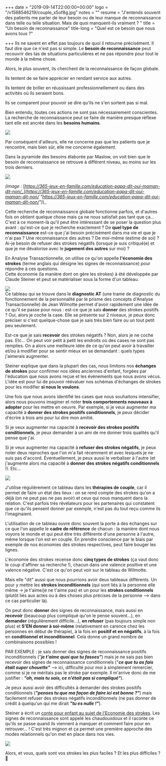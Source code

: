 +++
date = "2019-09-14T22:00:00+00:00"
logo = "/v1568546219/couple_x5of8g.jpg"
notes = ""
resume = "J'entends souvent des patients me parler de leur besoin ou de leur manque de reconnaissance dans telle ou telle situation. Mais de quoi manquent-ils vraiment ? "
title = "Un besoin de reconnaissance"
title-long = "Quel est ce besoin que nous avons tous ?"

+++
Ils ne savent en effet pas toujours de quoi il retourne précisément. Il faut dire que ce n'est pas si simple. Le **besoin de reconnaissance** peut recouvrir des tas de situations particulières et ne pas répondre pour tout le monde à la même chose.

Alors, le plus souvent, ils cherchent de la reconnaissance de façon globale.

Ils tentent de se faire apprécier en rendant service aux autres.

Ils tentent de briller en réussissant professionnellement ou dans des activités où ils seraient bons.

Ils se comparent pour pouvoir se dire qu'ils ne s'en sortent pas si mal.

Bien entendu, toutes ces actions ne sont pas nécessairement conscientes. La recherche de reconnaissance peut se faire de manière presque réflexe tant elle est ancrée dans les **besoins humains**.

![](https://res.cloudinary.com/catherinetardella/v1568540103/reco3_gnhwsq.jpg)

Par conséquent d'ailleurs, elle ne concerne pas que les patients que je rencontre, mais bien sûr, elle me concerne également.

Dans la pyramide des besoins élaborée par Maslow, on voit bien que le besoin de reconnaissance se retrouve à différent niveau, au moins sur les trois derniers.

![](https://res.cloudinary.com/catherinetardella/v1568540767/besoins_z5ktm5.jpg)

_(image :_ [_https://365-jeux-en-famille.com/education-papa-dit-oui-maman-dit-non/_](https://365-jeux-en-famille.com/education-papa-dit-oui-maman-dit-non/ "https://365-jeux-en-famille.com/education-papa-dit-oui-maman-dit-non/")_)_

Cette recherche de reconnaissance globale fonctionne parfois, et d'autres fois on obtient quelque chose mais ça ne nous satisfait pas tant que ça... C'est à ce moment-là qu'il peut être intéressant de se poser la question plus avant : qu'est-ce que je recherche exactement ? De **quel type de reconnaissance** est-ce que j'ai besoin précisément dans ma vie et que je n'ai pas ? Une reconnaissance des autres ? De moi-même (estime de soi) ? Ai-je besoin de refuser des strokes négatifs (lorsque je suis critiqué(e) et que je me dévalorise avec le **jugement des autres** sur moi) ?

En Analyse Transactionnelle, on utilise ce qu'on appelle **l'économie des strokes** (terme anglais qui désigne les signes de reconnaissance) pour répondre à ces questions.  
Cette économie (la manière dont on gère les strokes) à été développée par Claude Steiner et peut se matérialiser sous la forme d'un tableau.

![](https://res.cloudinary.com/catherinetardella/v1568541846/Diag_p0xfje.jpg)  
Ce tableau qui se trouve dans le **diagnostic AT** (une trame de diagnostic du fonctionnement de la personnalité par le prisme des concepts d'Analyse Transactionnelle) de Jean Wilmotte permet d'avoir rapidement une idée de ce qu'il se passe pour nous : est-ce que je sais **donner** des strokes positifs ? Oui, alors je coche la case. Elle se présente sur 2 niveaux, je peux donc préciser si c'est quelque-chose que je sais très bien faire ou un tout petit peu seulement.

Est-ce que je sais **recevoir** des strokes négatifs ? Non, alors je ne coche pas. Etc... On peut voir petit à petit les endroits où des cases ne sont pas remplies. On a alors une meilleure idée de ce qu'on peut avoir à travailler et/ou à modifier pour se sentir mieux en se demandant : quels types j'aimerais augmenter.

Steiner explique que dans la plupart des cas, nous limitons nos **échanges de strokes** pour confirmer nos idées anciennes d'enfant, forgées par l'éducation que nous avons reçue et les événements que nous avons vécus. L'idée est pour lui de pouvoir réévaluer nos schémas d'échanges de strokes pour les modifier **si nous le voulons**.

Une fois que nous avons identifié les cases que nous souhaitons intensifier, alors nous pouvons imaginer et noter **trois comportements nouveaux à adopter** pour les mettre en oeuvre. Par exemple, si je veux augmenter ma capacité à **donner des strokes positifs conditionnels**, je peux décider d'écrire à trois ami pour lui dire mon amitié.

Si je veux augmenter ma capacité à **recevoir des strokes positifs conditionnels**, je peux demander à un ami de me donner trois qualités qu'il pense que j'ai.

Si je veux augmenter ma capacité à **refuser des strokes négatifs**, je peux noter deux reproches que l'on m'a fait récemment et avec lesquels je ne suis pas d'accord. Éventuellement, je peux aussi le verbaliser à l'autre (et j'augmente alors ma capacité à **donner des strokes négatifs conditionnels** !). Etc...

![](https://res.cloudinary.com/catherinetardella/v1568546219/couple_x5of8g.jpg)

J'utilise régulièrement ce tableau dans les **thérapies de couple**, car il permet de faire un état des lieux : on se rend compte des strokes qu'on a déjà (on ne peut pas ne pas avoir) et ceux qui nous manquent dans la relation. C'est parfois très révélateurs pour les partenaires qui constatent que ce qu'ils pensent donner par exemple, n'est pas du tout reçu comme ils l'imaginaient.

L'utilisation de ce tableau ouvre donc souvent la porte à des échanges sur ce que l'on appelle le **cadre de référence** de chacun : la manière dont nous voyons le monde et qui peut être très différente d'une personne à l'autre, même lorsque l'on est en couple. En prendre conscience par le biais par exemple de nos économies des strokes respectives, peut faire bouger les lignes.

L'économie des strokes recense donc **cinq types de strokes** (ça vaut donc le coup d'affiner sa recherche !), chacun dans une valence positive et une valence négative. C'est ce qu'on peut voir sur le tableau de Wilmotte.

Mais elle "dit" aussi que nous pourrions avoir deux tableaux différents. Un pour y mettre les **strokes inconditionnels** (qui sont liés à la personne elle même -> je t'aime/je ne t'aime pas) et un pour les **strokes conditionnels** (plutôt liés aux actes ou à des choses plus précises de la personne --> dans ce cas particulier là).

On peut donc **donner** des signes de reconnaissance, mais aussi en **recevoir** (beaucoup plus compliqué qu'on le pense souvent...), en **demander** (régulièrement difficile...), **en refuser** (pas toujours simple non plus) et **S'EN donner à soi-même** (relativement en carence chez les personnes en début de thérapie), à la fois en **positif et en négatifs**, à la fois en **conditionnel et inconditionnel**. Cela donne un grand nombre de combinaisons possibles !

PAR EXEMPLE : je sais donner des signes de reconnaissance positifs inconditionnels ("**_je t'aime quoi que tu fasses"_**) mais je ne sais pas bien recevoir des signes de reconnaissance conditionnels ("**_ce que tu as fais était super chouette"_** --> ici, difficulté pour moi à simplement remercier, comme si je ne méritais pas le stroke par exemple. Il m'arrive donc de me justifier : **_"oh, mais tu sais, ce n'était pas si compliqué"_**).

Je peux aussi avoir des difficultés à demander des strokes positifs conditionnels (**_"penses tu que ma façon de faire ici est bonne ?"_**) mais facilement refuser des strokes négatifs inconditionnels (ne pas donner de crédit à quelqu'un qui me dirait **_"tu es nulle !"_**).

Steiner a écrit un [conte pour enfant au sujet de l'Economie des strokes](https://www.decitre.fr/livres/le-conte-chaud-et-doux-des-chaudoudoux-9782729610005.html). Les signes de reconnaissance sont appelé les chaudouxdoux et il raconte ce qu'ils se passe quand ils viennent à manquer et comment faire pour en retrouver... ! C'est très mignon et ça permet une première approche des modes relationnels qu'on met en place dans nos vies.

![](https://res.cloudinary.com/catherinetardella/v1568541271/steiner_reco_bdjtod.jpg)

Alors, et vous, quels sont vos strokes les plus faciles ? Et les plus difficiles ? 🙂